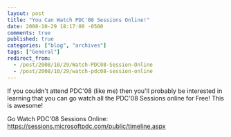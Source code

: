 ```yaml
---
layout: post
title: "You Can Watch PDC'08 Sessions Online!"
date: 2008-10-29 18:17:00 -0500
comments: true
published: true
categories: ["blog", "archives"]
tags: ["General"]
redirect_from: 
  - /post/2008/10/29/Watch-PDC08-Session-Online
  - /post/2008/10/29/watch-pdc08-session-online
---
```

<!-- more -->
<p>
If you couldn&#39;t attend PDC&#39;08 (like me) then you&#39;ll probably be interested in learning that you can go watch all the PDC&#39;08 Sessions online for Free! This is awesome! 
</p>
<p>
Go Watch PDC&#39;08 Sessions Online: <a href="https://sessions.microsoftpdc.com/public/timeline.aspx">https://sessions.microsoftpdc.com/public/timeline.aspx</a> 
</p>
